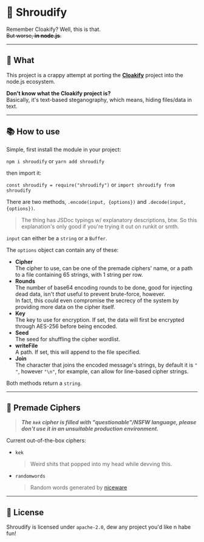 # 🥷 **Shroudify**

Remember Cloakify? Well, this is that.  
~~But worse, **in node.js**.~~  

------

## 🤔 **What**

This project is a crappy attempt at porting the [**Cloakify**](https://github.com/TryCatchHCF/Cloakify) project into the node.js ecosystem.

**Don't know what the Cloakify project is?**  
Basically, it's text-based steganography, which means, hiding files/data in text.

------

## 📚 **How to use**

Simple, first install the module in your project:  

`npm i shroudify`  or  `yarn add shroudify`

then import it:

`const shroudify = require("shroudify")` or `import shroudify from shroudify`

There are two methods, `.encode(input, {options})` and `.decode(input, {options})`.

> The thing has JSDoc typings w/ explanatory descriptions, btw. So this explanation's only good if you're trying it out on runkit or smth.

`input` can either be a `string` or a `Buffer`.

The `options` object can contain any of these:

- **Cipher**  
  The cipher to use, can be one of the premade ciphers' name, or a path to a file containing 65 strings, with 1 string per row.
- **Rounds**  
  The number of base64 encoding rounds to be done, good for injecting dead data, isn't _that_ useful to prevent brute-force, however.  
  In fact, this could even compromise the secrecy of the system by providing more data on the cipher itself.
- **Key**  
  The key to use for encryption. If set, the data will first be encrypted through AES-256 before being encoded.
- **Seed**  
  The seed for shuffling the cipher wordlist.
- **writeFile**  
  A path. If set, this will append to the file specified.
- **Join**  
  The character that joins the encoded message's strings, by default it is `" "`, however `"\n"`, for example, can allow for line-based cipher strings.

Both methods return a `string`.

------

## 🔢 **Premade Ciphers**

> **_The `kek` cipher is filled with "questionable"/NSFW language, please don't use it in an unsuitable production environment._**

Current out-of-the-box ciphers:

- `kek`
  > Weird shits that popped into my head while devving this.
- `randomwords`
  > Random words generated by [niceware](https://www.npmjs.com/package/niceware)

------

## 📜 **License**

Shroudify is licensed under `apache-2.0`, dew any project you'd like n habe fun!
